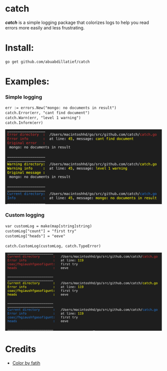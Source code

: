 # catch
__*catch*__ is a simple logging package that colorizes logs to help you read errors more easily and less frustrating.


# Install:

    go get github.com/abuabdillatief/catch

# Examples:

### Simple logging
  	err := errors.New("mongo: no documents in result")
	catch.Error(err, "cant find document")
	catch.Warn(err, "level 1 warning")
	catch.Inform(err)

![example of simple logigng](./assets/image.png)

### Custom logging
    var customLog = make(map[string]string)
    customLog["count"] = "first try"
    customLog["heads"] = "eeve"

    catch.CustomLog(customLog, catch.TypeError)
![example of custom loging](./assets/custom_log.png)

# Credits
- [Color by fatih](https://github.com/fatih/color)



